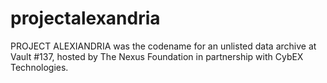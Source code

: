 # projectalexandria
PROJECT ALEXIANDRIA was the codename for an unlisted data archive at Vault #137, hosted by The Nexus Foundation in partnership with CybEX Technologies.

